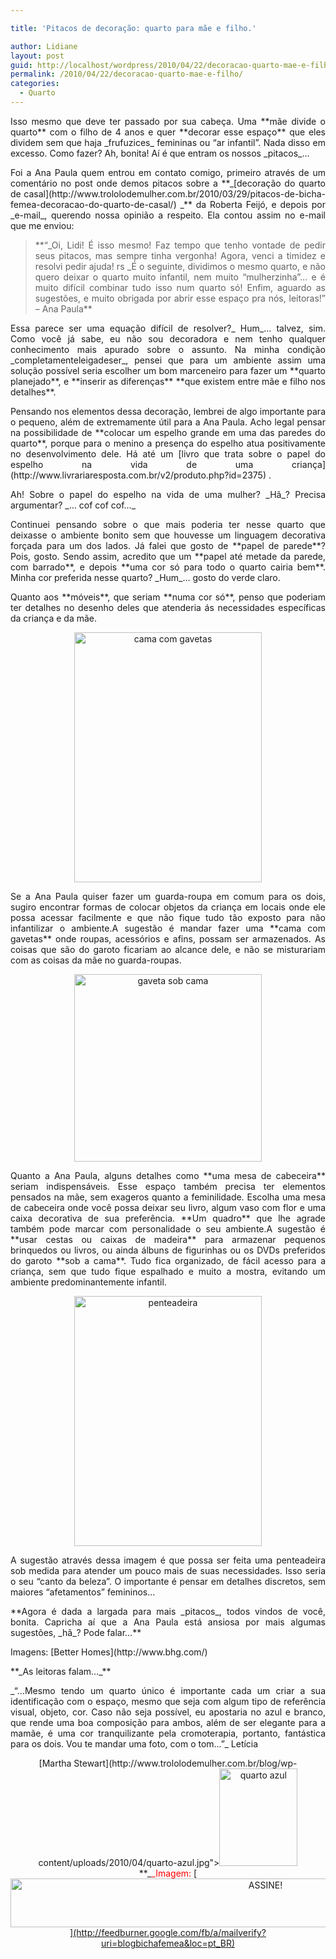 ```yaml
---

title: 'Pitacos de decoração: quarto para mãe e filho.'

author: Lidiane
layout: post
guid: http://localhost/wordpress/2010/04/22/decoracao-quarto-mae-e-filho/
permalink: /2010/04/22/decoracao-quarto-mae-e-filho/
categories:
  - Quarto
---
```

<p style="text-align: justify;">
  Isso mesmo que deve ter passado por sua cabeça. Uma **mãe divide o quarto** com o filho de 4 anos e quer **decorar esse espaço** que eles dividem sem que haja _frufuzices_ femininas ou &#8220;ar infantil&#8221;. Nada disso em excesso. Como fazer? Ah, bonita! Aí é que entram os nossos _pitacos_…
</p>

<!--more-->

<p style="text-align: justify;">
  Foi a Ana Paula quem entrou em contato comigo, primeiro através de um comentário no post onde demos pitacos sobre a **_[decoração do quarto de casal](http://www.trololodemulher.com.br/2010/03/29/pitacos-de-bicha-femea-decoracao-do-quarto-de-casal/) _** da Roberta Feijó, e depois por _e-mail_, querendo nossa opinião a respeito. Ela contou assim no e-mail que me enviou:
</p>

> <p style="text-align: justify;">
>   **“_Oi, Lidi! É isso mesmo! Faz tempo que tenho vontade de pedir seus pitacos, mas sempre tinha vergonha! Agora, venci a timidez e resolvi pedir ajuda! rs _É o seguinte, dividimos o mesmo quarto, e não quero deixar o quarto muito infantil, nem muito &#8220;mulherzinha&#8221;&#8230; e é muito difícil combinar tudo isso num quarto só! Enfim, aguardo as sugestões, e muito obrigada por abrir esse espaço pra nós, leitoras!” – Ana Paula**
> </p>

<p style="text-align: justify;">
  Essa parece ser uma equação difícil de resolver?_ Hum_… talvez, sim. Como você já sabe, eu não sou decoradora e nem tenho qualquer conhecimento mais apurado sobre o assunto. Na minha condição _completamenteleigadeser_, pensei que para um ambiente assim uma solução possível seria escolher um bom marceneiro para fazer um **quarto planejado**, e **inserir as diferenças** **que existem entre mãe e filho nos detalhes**.
</p>

<p style="text-align: justify;">
  Pensando nos elementos dessa decoração, lembrei de algo importante para o pequeno, além de extremamente útil para a Ana Paula. Acho legal pensar na possibilidade de **colocar um espelho grande em uma das paredes do quarto**, porque para o menino a presença do espelho atua positivamente no desenvolvimento dele. Há até um [livro que trata sobre o papel do espelho na vida de uma criança](http://www.livrariaresposta.com.br/v2/produto.php?id=2375) .
</p>

<p style="text-align: justify;">
  Ah! Sobre o papel do espelho na vida de uma mulher? _Hã_? Precisa argumentar? _… cof cof cof…_
</p>

<p style="text-align: justify;">
  Continuei pensando sobre o que mais poderia ter nesse quarto que deixasse o ambiente bonito sem que houvesse um linguagem decorativa forçada para um dos lados. Já falei que gosto de **papel de parede**? Pois, gosto. Sendo assim, acredito que um **papel até metade da parede, com barrado**, e depois **uma cor só para todo o quarto cairia bem**. Minha cor preferida nesse quarto? _Hum_… gosto do verde claro.
</p>

<p style="text-align: justify;">
  Quanto aos **móveis**, que seriam **numa cor só**, penso que poderiam ter detalhes no desenho deles que atenderia ás necessidades específicas da criança e da mãe.
</p>

<p align="center">
  <a href="http://www.trololodemulher.com.br/blog/wp-content/uploads/2010/04/cama-com-gavetas.jpg"><img class="alignnone size-full wp-image-4544" src="http://www.trololodemulher.com.br/blog/wp-content/uploads/2010/04/cama-com-gavetas.jpg" alt="cama com gavetas" width="300" height="400" /></a>
</p>

<p style="text-align: justify;">
  Se a Ana Paula quiser fazer um guarda-roupa em comum para os dois, sugiro encontrar formas de colocar objetos da criança em locais onde ele possa acessar facilmente e que não fique tudo tão exposto para não infantilizar o ambiente.A sugestão é mandar fazer uma **cama com gavetas** onde roupas, acessórios e afins, possam ser armazenados. As coisas que são do garoto ficariam ao alcance dele, e não se misturariam com as coisas da mãe no guarda-roupas.
</p>

<p align="center">
  <a href="http://www.trololodemulher.com.br/blog/wp-content/uploads/2010/04/gaveta-sob-cama.jpg"><img class="alignnone size-full wp-image-4545" src="http://www.trololodemulher.com.br/blog/wp-content/uploads/2010/04/gaveta-sob-cama.jpg" alt="gaveta sob cama" width="300" height="300" /></a>
</p>

<p style="text-align: justify;">
  Quanto a Ana Paula, alguns detalhes como **uma mesa de cabeceira** seriam indispensáveis. Esse espaço também precisa ter elementos pensados na mãe, sem exageros quanto a feminilidade. Escolha uma mesa de cabeceira onde você possa deixar seu livro, algum vaso com flor e uma caixa decorativa de sua preferência. **Um quadro** que lhe agrade também pode marcar com personalidade o seu ambiente.A sugestão é **usar cestas ou caixas de madeira** para armazenar pequenos brinquedos ou livros, ou ainda álbuns de figurinhas ou os DVDs preferidos do garoto **sob a cama**. Tudo fica organizado, de fácil acesso para a criança, sem que tudo fique espalhado e muito a mostra, evitando um ambiente predominantemente infantil.
</p>

<p align="center">
  <a href="http://www.trololodemulher.com.br/blog/wp-content/uploads/2010/04/penteadeira.jpg"><img class="alignnone size-full wp-image-4546" src="http://www.trololodemulher.com.br/blog/wp-content/uploads/2010/04/penteadeira.jpg" alt="penteadeira" width="300" height="400" /></a>
</p>

<p style="text-align: justify;">
  A sugestão através dessa imagem é que possa ser feita uma penteadeira sob medida para atender um pouco mais de suas necessidades. Isso seria o seu “canto da beleza”. O importante é pensar em detalhes discretos, sem maiores “afetamentos” femininos&#8230;
</p>

<p style="text-align: justify;">
  **Agora é dada a largada para mais _pitacos_, todos vindos de você, bonita. Capricha aí que a Ana Paula está ansiosa por mais algumas sugestões, _hã_? Pode falar…**
</p>

<p style="text-align: justify;">
  Imagens: [Better Homes](http://www.bhg.com/) 
</p>

<p style="text-align: justify;">
  **_As leitoras falam&#8230;_**
</p>

<p style="text-align: justify;">
  _&#8220;&#8230;Mesmo tendo um quarto único é importante cada um criar a sua identificação com o espaço, mesmo que seja com algum tipo de referência visual, objeto, cor. Caso não seja possível, eu apostaria no azul e branco, que rende uma boa composição para ambos, além de ser elegante para a mamãe, é uma cor tranquilizante pela cromoterapia, portanto, fantástica para os dois. Vou te mandar uma foto, com o tom&#8230;&#8221;_ Letícia
</p>

<p align="center">
  [Martha Stewart](http://www.trololodemulher.com.br/blog/wp-content/uploads/2010/04/quarto-azul.jpg"><img class="alignnone size-full wp-image-4582" src="http://www.trololodemulher.com.br/blog/wp-content/uploads/2010/04/quarto-azul.jpg" alt="quarto azul" width="125" height="156" /></a><br /> **_<span style="color: #ff0000;">_Imagem: <a href="http://www.marthastewart.com/) _</span>_**
</p>

<p align="center">
  [<img class="alignnone size-full wp-image-10439" src="http://www.trololodemulher.com.br/blog/wp-content/uploads/2014/09/ASSINE.png" alt="ASSINE!" width="800" height="78" />](http://feedburner.google.com/fb/a/mailverify?uri=blogbichafemea&loc=pt_BR) 
</p>

<p align="center">
  <p align="justify">